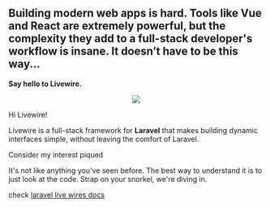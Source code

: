 <h2>Building modern web apps is hard. Tools like Vue and React are extremely powerful, but the complexity they add to a full-stack developer's workflow is insane.
It doesn’t have to be this way...
</h2>

<b>Say hello to Livewire.</b>
<p align="center"><img src="https://user-images.githubusercontent.com/91610919/219359537-481d76dd-1bd8-46a9-8a6a-85c0140f980d.PNG" /></p>
Hi Livewire!

Livewire is a full-stack framework for <b>Laravel</b> that makes building dynamic interfaces simple, without leaving the comfort of Laravel.

Consider my interest piqued

It's not like anything you've seen before. The best way to understand it is to just look at the code. Strap on your snorkel, we're diving in.

check <a href="https://laravel-livewire.com/">laravel live wires docs
</a>

